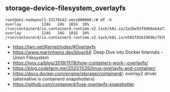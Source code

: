 ## storage-device-filesystem_overlayfs

```
root@aks-nodepool1-33178142-vmss000000:/# df -h
overlay         124G   24G  101G  20% /run/containerd/io.containerd.runtime.v2.task/k8s.io/2a1be93f6966eb4a720ccadb38c09d4d773302f6d153faf92b131803e41989e0/rootfs
overlay         124G   24G  101G  20% /run/containerd/io.containerd.runtime.v2.task/k8s.io/e502f81b1969bc797831e897c8b7e6f19d3d26383fef50eabfe4bc87c04bbb28/rootfs
```

- https://lwn.net/Kernel/Index/#Overlayfs
- https://www.martinheinz.dev/blog/44: Deep Dive into Docker Internals - Union Filesystem
- https://jvns.ca/blog/2019/11/18/how-containers-work--overlayfs/
- https://blog.codefarm.me/2021/11/26/linux-overlayfs-and-container/
- https://docs.docker.com/engine/storage/containerd/: overlay2 driver (alternative is containerd snapshotters)
- https://github.com/containerd/fuse-overlayfs-snapshotter

